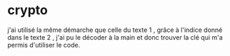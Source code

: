 # crypto
j'ai utilisé la même démarche que celle du texte 1 , grâce à l'indice donné dans le texte 2 , j'ai pu le décoder à la main et donc trouver la clé qui m'a permis d'utiliser le code.  
